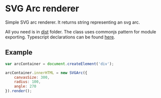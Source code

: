 SVG Arc renderer
================

Simple SVG arc renderer. 
It returns string representing an svg arc.

All you need is in [dist](/dist/) folder. The class uses commonjs pattern for module exporting. 
Typescript declarations can be found [here](/dist/SVGArc.d.ts).
 
Example
-------

```javascript
var arcContainer = document.createElement('div');

arcContainer.innerHTML = new SVGArc({
    canvasSize: 300,
    radius: 100,
    angle: 270
}).render();
```
